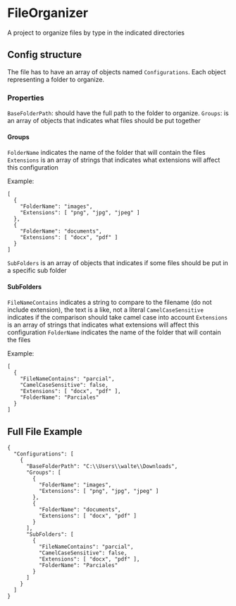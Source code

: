 # FileOrganizer
A project to organize files by type in the indicated directories

## Config structure
The file has to have an array of objects named `Configurations`. Each object representing a folder to organize.

### Properties
`BaseFolderPath`: should have the full path to the folder to organize.
`Groups`: is an array of objects that indicates what files should be put together
#### Groups
`FolderName` indicates the name of the folder that will contain the files
`Extensions` is an array of strings that indicates what extensions will affect this configuration

Example:
```
[
  {
    "FolderName": "images",
    "Extensions": [ "png", "jpg", "jpeg" ]
  },
  {
    "FolderName": "documents",
    "Extensions": [ "docx", "pdf" ]
  }
]
```
`SubFolders` is an array of objects that indicates if some files should be put in a specific sub folder
#### SubFolders
`FileNameContains` indicates a string to compare to the filename (do not include extension), the text is a like, not a literal
`CamelCaseSensitive` indicates if the comparison should take camel case into account
`Extensions` is an array of strings that indicates what extensions will affect this configuration
`FolderName` indicates the name of the folder that will contain the files

Example:
```
[
  {
    "FileNameContains": "parcial",
    "CamelCaseSensitive": false,
    "Extensions": [ "docx", "pdf" ],
    "FolderName": "Parciales"
  }
]
```

## Full File Example
```
{
  "Configurations": [
    {
      "BaseFolderPath": "C:\\Users\\walte\\Downloads",
      "Groups": [
        {
          "FolderName": "images",
          "Extensions": [ "png", "jpg", "jpeg" ]
        },
        {
          "FolderName": "documents",
          "Extensions": [ "docx", "pdf" ]
        }
      ],
      "SubFolders": [
        {
          "FileNameContains": "parcial",
          "CamelCaseSensitive": false,
          "Extensions": [ "docx", "pdf" ],
          "FolderName": "Parciales"
        }
      ]
    }
  ]
}
```
